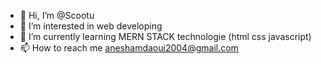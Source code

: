 - 👋 Hi, I’m @Scootu
- 👀 I’m interested in web developing   
- 🌱 I’m currently learning MERN STACK technologie (html css javascript)
- 📫 How to reach me aneshamdaoui2004@gmail.com

<!---
Scootu/Scootu is a ✨ special ✨ repository because its `README.md` (this file) appears on your GitHub profile.
You can click the Preview link to take a look at your changes.
--->
